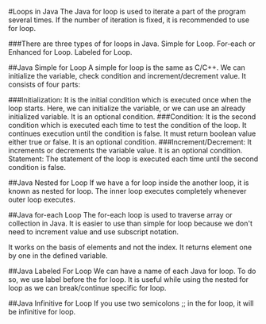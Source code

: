 #Loops in Java
The Java for loop is used to iterate a part of the program several times. If the number of iteration is fixed, it is recommended to use for loop.

###There are three types of for loops in Java.
Simple for Loop.
For-each or Enhanced for Loop.
Labeled for Loop.

##Java Simple for Loop
A simple for loop is the same as C/C++. We can initialize the variable, check condition and increment/decrement value. It consists of four parts:

###Initialization: 
It is the initial condition which is executed once when the loop starts. Here, we can initialize the variable, or we can use an already initialized variable. It is an optional condition.
###Condition: 
It is the second condition which is executed each time to test the condition of the loop. It continues execution until the condition is false. It must return boolean value either true or false. It is an optional condition.
###Increment/Decrement: 
It increments or decrements the variable value. It is an optional condition.
Statement: The statement of the loop is executed each time until the second condition is false.

##Java Nested for Loop
If we have a for loop inside the another loop, it is known as nested for loop. The inner loop executes completely whenever outer loop executes.

##Java for-each Loop
The for-each loop is used to traverse array or collection in Java. It is easier to use than simple for loop because we don't need to increment value and use subscript notation.

It works on the basis of elements and not the index. It returns element one by one in the defined variable.

##Java Labeled For Loop
We can have a name of each Java for loop. To do so, we use label before the for loop. It is useful while using the nested for loop as we can break/continue specific for loop.

##Java Infinitive for Loop
If you use two semicolons ;; in the for loop, it will be infinitive for loop.

